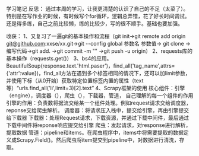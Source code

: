 学习笔记
反思：
通过本周的学习，让我更清楚的认识了自己的不足（太菜了）。特别是在写作业的时候，有时候写个for循环，逻辑总弄错，花了好长时间调试。还是得多练，自己之前比较懒，练的比较少，写的很不顺手。基础也要加强。

收获：
1、又复习了一遍git的基本操作和流程（git init->git remote add origin git@github.com:xxse/xx.git->git --config global 参数名 参数值-> git clone -> 编写代码->git add. ->git commit -m "" ->git push -u origin）
2、requests库的基本操作（requests.get()）
3、bs4的应用。BeautifulSoup(response.text.'html.paser')，find_all('tag_name',attrs={'attr':value})，find_all方法在遇到多个标签相同的情况下，还可以加limit参数，并使用下标（从0开始）获取特定位置标签内置的属性（text等）“urls.find_all('li',limit=3)[2].text”
4、Scrapy框架的使用
核心组件：引擎（engine），调度器（），爬虫（），下载器，管道，
自己理解的每一个组件的作用
引擎的作用：负责数将据流交给某一个组件处理。例如request请求交给调度器，reponse交给爬虫解析。
调度器：将请求压入栈中，提交给引擎，再由引擎提交给下载器
下载器：处理Request请求，下载资源，并通过下载中间件，最后通过下载中间件将reponse响应提交给引擎
爬虫：发起请求，对response进行解析，提取数据
管道：pipeline和items。在爬虫程序中，items中将需要提取的数据定义成Scrapy.Field()。然后爬虫将item提交到pipeline中，对数据进行清洗，存取。




